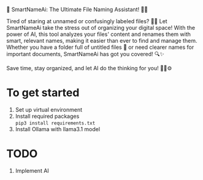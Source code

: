 🚀 SmartNameAi: The Ultimate File Naming Assistant! 🧠💡

Tired of staring at unnamed or confusingly labeled files? 📂🤔 Let SmartNameAi take the stress out of organizing your digital space! With the power of AI, this tool analyzes your files' content and renames them with smart, relevant names, making it easier than ever to find and manage them. Whether you have a folder full of untitled files 📁 or need clearer names for important documents, SmartNameAi has got you covered! 🔍✨

Save time, stay organized, and let AI do the thinking for you! 🧑‍💻⚙️


# To get started

1. Set up virtual environment <br>
2. Install required packages <br>
```pip3 install requirements.txt```
3. Install Ollama with llama3.1 model

# TODO
1. Implement AI

